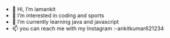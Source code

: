 - 👋 Hi, I’m iamankit
- 👀 I’m interested in coding and sports
- 🌱 I’m currently learning java and javascript
- 📫 you can reach me with my Instagram :-ankitkumar621234

<!---
777iamankit/777iamankit is a ✨ special ✨ repository because its `README.md` (this file) appears on your GitHub profile.
You can click the Preview link to take a look at your changes.
--->
